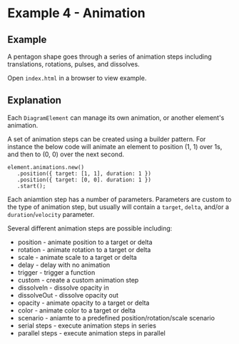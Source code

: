 # Example 4 - Animation

## Example

A pentagon shape goes through a series of animation steps including translations, rotations, pulses, and dissolves.

Open `index.html` in a browser to view example.

## Explanation

Each `DiagramElement` can manage its own animation, or another element's animation.

A set of animation steps can be created using a builder pattern. For instance the below code will animate an element to position (1, 1) over 1s, and then to (0, 0) over the next second.

```
element.animations.new()
   .position({ target: [1, 1], duration: 1 })
   .position({ target: [0, 0]. duration: 1 })
   .start();
```

Each aniamtion step has a number of parameters. Parameters are custom to the type of animation step, but usually will contain a `target`, `delta`, and/or a `duration`/`velocity` parameter.

Several different animation steps are possible including:

* position - animate position to a target or delta
* rotation - animate rotation to a target or delta
* scale - animate scale to a target or delta
* delay - delay with no animation
* trigger - trigger a function
* custom - create a custom animation step
* dissolveIn - dissolve opacity in
* dissolveOut - dissolve opacity out
* opacity - animate opacity to a target or delta
* color - animate color to a target or delta
* scenario - aniamte to a predefined position/rotation/scale scenario
* serial steps - execute animation steps in series
* parallel steps - execute animation steps in parallel
